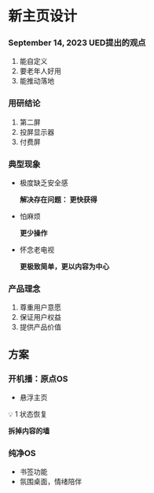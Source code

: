 # 新主页设计

### September 14, 2023 UED提出的观点

1. 能自定义
2. 要老年人好用
3. 能推动落地

### 用研结论

1. 第二屏
2. 投屏显示器
3. 付费屏

### 典型现象

- 极度缺乏安全感
    
    **解决存在问题： 更快获得**
    
- 怕麻烦
    
    **更少操作**
    
- 怀念老电视
    
    **更极致简单，更以内容为中心**
    

### 产品理念

1. 尊重用户意愿
2. 保证用户权益
3. 提供产品价值

## 方案

### 开机播：原点OS

- 悬浮主页

<aside>
💡 1 状态恢复

</aside>

**拆掉内容的墙**

### 纯净OS

- 书签功能
- 氛围桌面，情绪陪伴
